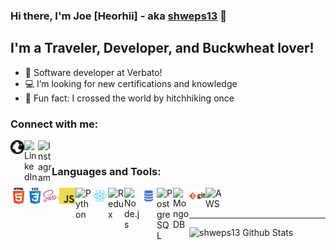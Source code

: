 ### Hi there, I'm Joe [Heorhii] - aka [shweps13][website] 👋

## I'm a Traveler, Developer, and Buckwheat lover!
- 🦾 Software developer at Verbato!
- 💻 I’m looking for new certifications and knowledge
- 🛂 Fun fact: I crossed the world by hitchhiking once

### Connect with me:

[<img align="left" alt="Website" width="22px" src="https://raw.githubusercontent.com/iconic/open-iconic/master/svg/globe.svg" />][website]
[<img align="left" alt="LinkedIn" width="22px" src="https://cdn.jsdelivr.net/npm/simple-icons@v3/icons/linkedin.svg" />][linkedin]
[<img align="left" alt="Instagram" width="22px" src="https://cdn.jsdelivr.net/npm/simple-icons@v3/icons/instagram.svg" />][instagram]

<br />

### Languages and Tools:

[<img align="left" alt="HTML5" width="26px" src="https://raw.githubusercontent.com/github/explore/80688e429a7d4ef2fca1e82350fe8e3517d3494d/topics/html/html.png" />][#]
[<img align="left" alt="CSS3" width="26px" src="https://raw.githubusercontent.com/github/explore/80688e429a7d4ef2fca1e82350fe8e3517d3494d/topics/css/css.png" />][#]
[<img align="left" alt="Sass" width="26px" src="https://raw.githubusercontent.com/github/explore/80688e429a7d4ef2fca1e82350fe8e3517d3494d/topics/sass/sass.png" />][#]
[<img align="left" alt="JavaScript" width="26px" src="https://raw.githubusercontent.com/github/explore/80688e429a7d4ef2fca1e82350fe8e3517d3494d/topics/javascript/javascript.png" />][#]
[<img align="left" alt="Python" width="26px" src="https://user-images.githubusercontent.com/52670061/90198637-102e1380-dd87-11ea-80c4-e6f5cd1e4473.png" />][#]
[<img align="left" alt="React" width="26px" src="https://raw.githubusercontent.com/github/explore/80688e429a7d4ef2fca1e82350fe8e3517d3494d/topics/react/react.png" />][#]
[<img align="left" alt="Redux" width="26px" src="https://user-images.githubusercontent.com/52670061/90199206-e4139200-dd88-11ea-9e6f-4328600c4ec0.png" />][#]
[<img align="left" alt="Node.js" width="26px" src="https://user-images.githubusercontent.com/52670061/90198838-c0038100-dd87-11ea-9df1-af1a2dc319a0.png" />][#]
[<img align="left" alt="SQL" width="26px" src="https://raw.githubusercontent.com/github/explore/80688e429a7d4ef2fca1e82350fe8e3517d3494d/topics/sql/sql.png" />][#]
[<img align="left" alt="PostgreSQL" width="26px" src="https://user-images.githubusercontent.com/52670061/90198726-5e431700-dd87-11ea-8839-95f5aaa765d1.png" />][#]
[<img align="left" alt="MongoDB" width="26px" src="https://user-images.githubusercontent.com/52670061/90722709-3284cd00-e270-11ea-9702-81ac7151f7b6.png" />][#]
[<img align="left" alt="Git" width="26px" src="https://raw.githubusercontent.com/github/explore/80688e429a7d4ef2fca1e82350fe8e3517d3494d/topics/git/git.png" />][#]
[<img align="left" alt="AWS" width="26px" src="https://user-images.githubusercontent.com/52670061/90199116-a9115e80-dd88-11ea-86bb-1587953a304d.png" />][#]



<br />
<br />

---

<img align="left" alt="shweps13 Github Stats" src="https://github-readme-stats.vercel.app/api?username=shweps13&show_icons=true&count_private=true&hide_border=true&hide=stars" />

[#]: #
[website]: https://siburov.com/
[linkedin]: https://www.linkedin.com/in/siburov/
[instagram]: https://www.instagram.com/krokus13/
